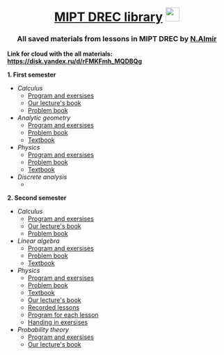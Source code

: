 <h1 align="center"> <a href="https://vk.com/drec_mipt" target="_blank">MIPT DREC library</a>
<img src="https://github.com/Volkodav07/B01-301/blob/main/logo.png" height="32"/></h1>
<h3 align="center">All saved materials from lessons in MIPT DREC by <a href="https://t.me/almirnasyrov" target="_blank">N.Almir</a> </h3>

**Link for cloud with the all materials: https://disk.yandex.ru/d/rFMKFmh_MQDBQg**

**1. First semester**
   - _Calculus_
     - <a href="https://disk.yandex.ru/i/ZovcV4H3lYR2cw">Program and exersises</a>
     - <a href="https://disk.yandex.ru/i/zuiXIq1HUJZzXA">Our lecture's book</a>
     - <a href="https://disk.yandex.ru/i/FPufRUXlhnwitQ">Problem book</a>
   - _Analytic geometry_
     - <a href="https://disk.yandex.ru/i/3yrsucB3VZGN_w">Program and exersises</a>
     - <a href="https://disk.yandex.ru/i/WXY33zDBt_6zBQ">Problem book</a>
     - <a href="https://disk.yandex.ru/i/dqz24tZYClDVpA">Textbook</a>
   - _Physics_
     - <a href="https://disk.yandex.ru/i/BSAjHxGLAj6kzw">Program and exersises</a>
     - <a href="https://disk.yandex.ru/i/RV60zoz2sJLZsA">Problem book</a>
     - <a href="https://disk.yandex.ru/i/GXnqhtBHHYOKWA">Textbook</a>
   - _Discrete analysis_
     - <a href=""></a>

**2. Second semester**
  - _Calculus_
     - <a href="https://disk.yandex.ru/i/adqOCo5RFQJGIQ">Program and exersises</a>
     - <a href="https://disk.yandex.ru/i/N_ul3dRRVa3_PQ">Our lecture's book</a>
     - <a href="https://disk.yandex.ru/i/zjUsbT3wFo6baw">Problem book</a>
   - _Linear algebra_
     - <a href="https://disk.yandex.ru/i/IgZ8O_C5XTsx2g">Program and exersises</a>
     - <a href="https://disk.yandex.ru/i/j4aC4Cv8vBuSyw">Problem book</a>
     - <a href="https://disk.yandex.ru/i/e98BLin-1J4f-g">Textbook</a>
   - _Physics_
     - <a href="https://disk.yandex.ru/i/pul0qAvm1RSzOw">Program and exersises</a>
     - <a href="https://disk.yandex.ru/i/qNhcsSfQBq0Alg">Problem book</a>
     - <a href="https://disk.yandex.ru/i/Gr_epkK40mNr5A">Textbook</a>
     - <a href="https://disk.yandex.ru/i/HM5qBNB92q7sWg">Our lecture's book</a>
     - <a href="https://youtube.com/playlist?list=PLrNOB5DIKrINAK1vIzAmVpE2r664TJJf6&si=8EmULPBEkaQOTHCP">Recorded lessons</a>
     - <a href="https://disk.yandex.ru/d/EdVFvlVBnULAhQ">Program for each lesson</a>
     - <a href="https://disk.yandex.ru/d/XBn_r_qyjxd90g">Handing in exersises</a>
   - _Probability theory_
     - <a href="https://disk.yandex.ru/i/MsAgrWPXuhyg-A">Program and exersises</a>
     - <a href="https://disk.yandex.ru/i/F8C3nQzj7Rw5sw">Our lecture's book</a>

